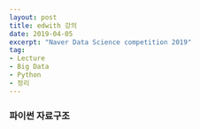 ```yaml
---
layout: post
title: edwith 강의 
date: 2019-04-05
excerpt: "Naver Data Science competition 2019"
tag:
- Lecture
- Big Data
- Python
- 정리
---
```


### 파이썬 자료구조 



